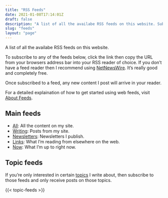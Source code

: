 ```yaml
---
title: "RSS Feeds"
date: 2021-01-08T17:14:01Z
draft: false
description: "A list of all the availabe RSS feeds on this website. Subscribe to feeds for all content, or articles, Newsletter issues or Notes individually."
slug: "feeds"
layout: "page"
---
```


A list of all the availabe RSS feeds on this website.

To subscribe to any of the feeds below, click the link then copy the URL from your browsers address bar into your RSS reader of choice. If you don’t have a feed reader then I recommend using [NetNewsWire](https://netnewswire.com/). It’s really good and completely free.

Once subscribed to a feed, any new content I post will arrive in your reader.

For a detailed explaination of how to get started using web feeds, visit [About Feeds](https://aboutfeeds.com/).

## Main feeds

- [All](/feed.xml): All the content on my site.
- [Writing](/writing/feed.xml): Posts from my site.
- [Newsletters](/newsletter/feed.xml): Newsletters I publish.
- [Links](/links/feed.xml): What I’m reading from elsewhere on the web.
- [Now](/now/feed.xml): What I’m up to right now.

## Topic feeds

If you’re only interested in certain [topics](/topics/) I write about, then subscribe to those feeds and only receive posts on those topics.

{{< topic-feeds >}}
